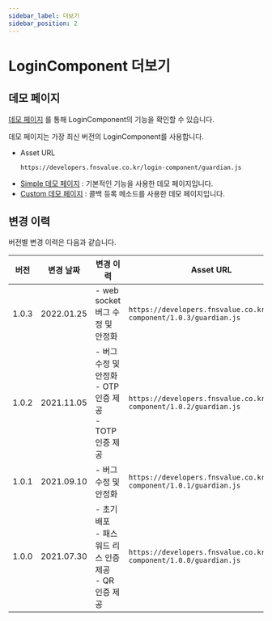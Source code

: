 ```yaml
---
sidebar_label: 더보기
sidebar_position: 2
---
```

# LoginComponent 더보기

## 데모 페이지

[데모 페이지](https://developers.fnsvalue.co.kr/login-component/demo/)
를 통해 LoginComponent의 기능을 확인할 수 있습니다.

데모 페이지는 가장 최신 버전의 LoginComponent를 사용합니다.
- Asset URL
  ```
  https://developers.fnsvalue.co.kr/login-component/guardian.js
  ```
- [Simple 데모 페이지](https://developers.fnsvalue.co.kr/login-component/demo/simple.html)
  : 기본적인 기능을 사용한 데모 페이지입니다.
- [Custom 데모 페이지](https://developers.fnsvalue.co.kr/login-component/demo/custom.html)
  : 콜백 등록 메소드를 사용한 데모 페이지입니다.

## 변경 이력
버전별 변경 이력은 다음과 같습니다.

| 버전     |변경 날짜| 변경 이력                                          | Asset URL                                                             |
|--------|---|------------------------------------------------|-----------------------------------------------------------------------|
| 1.0.3  | 2022.01.25 | - web socket 버그 수정 및 안정화                       | `https://developers.fnsvalue.co.kr/login-component/1.0.3/guardian.js` |
| 1.0.2  | 2021.11.05 | - 버그 수정 및 안정화<br/>- OTP 인증 제공<br/>- TOTP 인증 제공 | `https://developers.fnsvalue.co.kr/login-component/1.0.2/guardian.js` |
| 1.0.1  | 2021.09.10 | - 버그 수정 및 안정화                                  | `https://developers.fnsvalue.co.kr/login-component/1.0.1/guardian.js` |
| 1.0.0  | 2021.07.30 | - 초기 배포<br/>- 패스워드 리스 인증 제공<br/> - QR 인증 제공    | `https://developers.fnsvalue.co.kr/login-component/1.0.0/guardian.js` |
